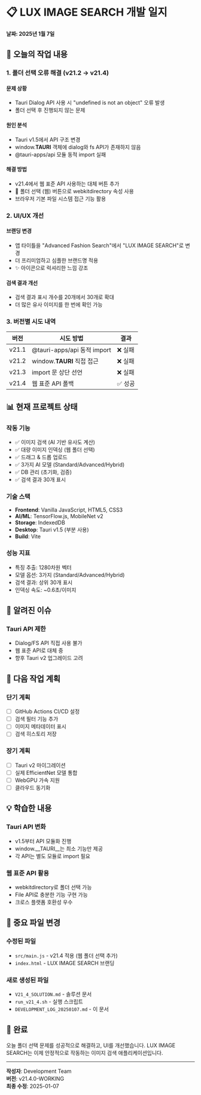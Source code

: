 # 📋 LUX IMAGE SEARCH 개발 일지
**날짜: 2025년 1월 7일**

## 🎯 오늘의 작업 내용

### 1. 폴더 선택 오류 해결 (v21.2 → v21.4)

#### 문제 상황
- Tauri Dialog API 사용 시 "undefined is not an object" 오류 발생
- 폴더 선택 후 진행되지 않는 문제

#### 원인 분석
- Tauri v1.5에서 API 구조 변경
- window.__TAURI__ 객체에 dialog와 fs API가 존재하지 않음
- @tauri-apps/api 모듈 동적 import 실패

#### 해결 방법
- v21.4에서 웹 표준 API 사용하는 대체 버튼 추가
- 📁 폴더 선택 (웹) 버튼으로 webkitdirectory 속성 사용
- 브라우저 기본 파일 시스템 접근 기능 활용

### 2. UI/UX 개선

#### 브랜딩 변경
- 앱 타이틀을 "Advanced Fashion Search"에서 "LUX IMAGE SEARCH"로 변경
- 더 프리미엄하고 심플한 브랜드명 적용
- ✨ 아이콘으로 럭셔리한 느낌 강조

#### 검색 결과 개선
- 검색 결과 표시 개수를 20개에서 30개로 확대
- 더 많은 유사 이미지를 한 번에 확인 가능

### 3. 버전별 시도 내역

| 버전 | 시도 방법 | 결과 |
|------|----------|------|
| v21.1 | @tauri-apps/api 동적 import | ❌ 실패 |
| v21.2 | window.__TAURI__ 직접 접근 | ❌ 실패 |
| v21.3 | import 문 상단 선언 | ❌ 실패 |
| v21.4 | 웹 표준 API 폴백 | ✅ 성공 |

## 📊 현재 프로젝트 상태

### 작동 기능
- ✅ 이미지 검색 (AI 기반 유사도 계산)
- ✅ 대량 이미지 인덱싱 (웹 폴더 선택)
- ✅ 드래그 & 드롭 업로드
- ✅ 3가지 AI 모델 (Standard/Advanced/Hybrid)
- ✅ DB 관리 (초기화, 검증)
- ✅ 검색 결과 30개 표시

### 기술 스택
- **Frontend**: Vanilla JavaScript, HTML5, CSS3
- **AI/ML**: TensorFlow.js, MobileNet v2
- **Storage**: IndexedDB
- **Desktop**: Tauri v1.5 (부분 사용)
- **Build**: Vite

### 성능 지표
- 특징 추출: 1280차원 벡터
- 모델 옵션: 3가지 (Standard/Advanced/Hybrid)
- 검색 결과: 상위 30개 표시
- 인덱싱 속도: ~0.6초/이미지

## 🐛 알려진 이슈

### Tauri API 제한
- Dialog/FS API 직접 사용 불가
- 웹 표준 API로 대체 중
- 향후 Tauri v2 업그레이드 고려

## 📝 다음 작업 계획

### 단기 계획
- [ ] GitHub Actions CI/CD 설정
- [ ] 검색 필터 기능 추가
- [ ] 이미지 메타데이터 표시
- [ ] 검색 히스토리 저장

### 장기 계획
- [ ] Tauri v2 마이그레이션
- [ ] 실제 EfficientNet 모델 통합
- [ ] WebGPU 가속 지원
- [ ] 클라우드 동기화

## 💡 학습한 내용

### Tauri API 변화
- v1.5부터 API 모듈화 진행
- window.__TAURI__는 최소 기능만 제공
- 각 API는 별도 모듈로 import 필요

### 웹 표준 API 활용
- webkitdirectory로 폴더 선택 가능
- File API로 충분한 기능 구현 가능
- 크로스 플랫폼 호환성 우수

## 📌 중요 파일 변경

### 수정된 파일
- `src/main.js` - v21.4 적용 (웹 폴더 선택 추가)
- `index.html` - LUX IMAGE SEARCH 브랜딩

### 새로 생성된 파일
- `V21_4_SOLUTION.md` - 솔루션 문서
- `run_v21_4.sh` - 실행 스크립트
- `DEVELOPMENT_LOG_20250107.md` - 이 문서

## 🎉 완료

오늘 폴더 선택 문제를 성공적으로 해결하고, UI를 개선했습니다.
LUX IMAGE SEARCH는 이제 안정적으로 작동하는 이미지 검색 애플리케이션입니다.

---
**작성자**: Development Team  
**버전**: v21.4.0-WORKING  
**최종 수정**: 2025-01-07
